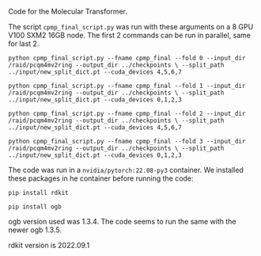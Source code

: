 Code for the Molecular Transformer.

The script `cpmp_final_script.py` was run with these arguments on a 8 GPU V100 SXM2 16GB node. The first 2 commands can be run in parallel, same for last 2.

`
python cpmp_final_script.py --fname cpmp_final --fold 0 --input_dir /raid/pcqm4mv2ring --output_dir ../checkpoints \
  --split_path ../input/new_split_dict.pt --cuda_devices 4,5,6,7
`

`
python cpmp_final_script.py --fname cpmp_final --fold 1 --input_dir /raid/pcqm4mv2ring --output_dir ../checkpoints \
  --split_path ../input/new_split_dict.pt --cuda_devices 0,1,2,3
`
  
`
python cpmp_final_script.py --fname cpmp_final --fold 2 --input_dir /raid/pcqm4mv2ring --output_dir ../checkpoints \
  --split_path ../input/new_split_dict.pt --cuda_devices 4,5,6,7
`

`
python cpmp_final_script.py --fname cpmp_final --fold 3 --input_dir /raid/pcqm4mv2ring --output_dir ../checkpoints \
  --split_path ../input/new_split_dict.pt --cuda_devices 0,1,2,3
`
  
The code was run in a `nvidia/pytorch:22.08-py3` container. We installed these packages in he container before running the code:

`pip install rdkit`

`pip install ogb`

ogb version used was 1.3.4. The code seems to run the same with the newer ogb 1.3.5.

rdkit version is 2022.09.1
